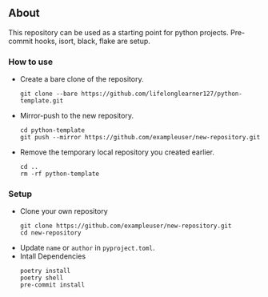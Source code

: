 ## About
This repository can be used as a starting point for python projects. Pre-commit hooks, isort, black, flake are setup.

### How to use
- Create a bare clone of the repository.
	```
	git clone --bare https://github.com/lifelonglearner127/python-template.git
	```
- Mirror-push to the new repository.
	```
	cd python-template
	git push --mirror https://github.com/exampleuser/new-repository.git
	```

- Remove the temporary local repository you created earlier.
	```
	cd ..
	rm -rf python-template
	```

### Setup
- Clone your own repository
    ```
    git clone https://github.com/exampleuser/new-repository.git
    cd new-repository
    ```
- Update `name` or `author` in `pyproject.toml`.
- Intall Dependencies
    ```
    poetry install
    poetry shell
    pre-commit install
    ```
